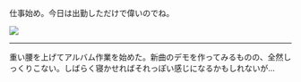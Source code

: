 仕事始め。今日は出勤しただけで偉いのでね。

![](https://photos.old.apkas.net/medium/202501/20250106-092344.webp)

---

重い腰を上げてアルバム作業を始めた。新曲のデモを作ってみるものの、全然しっくりこない。しばらく寝かせればそれっぽい感じになるかもしれないが...
